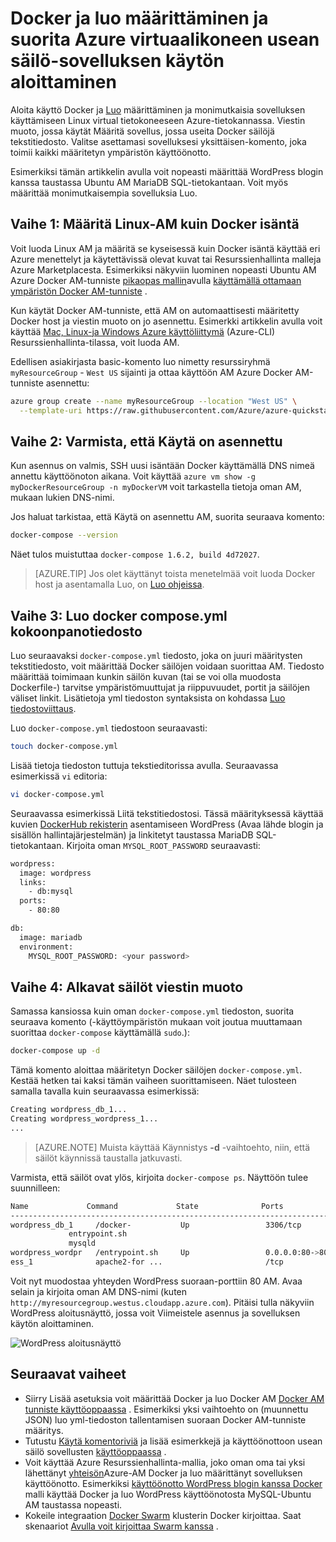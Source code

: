 <properties
   pageTitle="Docker ja luo virtual koneeseen | Microsoft Azure"
   description="Luo ja Docker käyttäminen Linux näennäiskoneiden Azure-tietokannassa lyhyt esittely"
   services="virtual-machines-linux"
   documentationCenter=""
   authors="iainfoulds"
   manager="timlt"
   editor=""
   tags="azure-resource-manager"/>

<tags
   ms.service="virtual-machines-linux"
   ms.devlang="NA"
   ms.topic="article"
   ms.tgt_pltfrm="vm-linux"
   ms.workload="infrastructure-services"
   ms.date="09/22/2016"
   ms.author="iainfou"/>

# <a name="get-started-with-docker-and-compose-to-define-and-run-a-multi-container-application-on-an-azure-virtual-machine"></a>Docker ja luo määrittäminen ja suorita Azure virtuaalikoneen usean säilö-sovelluksen käytön aloittaminen

Aloita käyttö Docker ja [Luo](http://github.com/docker/compose) määrittäminen ja monimutkaisia sovelluksen käyttämiseen Linux virtual tietokoneeseen Azure-tietokannassa. Viestin muoto, jossa käytät Määritä sovellus, jossa useita Docker säilöjä tekstitiedosto. Valitse asettamasi sovelluksesi yksittäisen-komento, joka toimii kaikki määritetyn ympäristön käyttöönotto. 

Esimerkiksi tämän artikkelin avulla voit nopeasti määrittää WordPress blogin kanssa taustassa Ubuntu AM MariaDB SQL-tietokantaan. Voit myös määrittää monimutkaisempia sovelluksia Luo.


## <a name="step-1-set-up-a-linux-vm-as-a-docker-host"></a>Vaihe 1: Määritä Linux-AM kuin Docker isäntä

Voit luoda Linux AM ja määritä se kyseisessä kuin Docker isäntä käyttää eri Azure menettelyt ja käytettävissä olevat kuvat tai Resurssienhallinta malleja Azure Marketplacesta. Esimerkiksi näkyviin luominen nopeasti Ubuntu AM Azure Docker AM-tunniste [pikaopas mallin](https://github.com/Azure/azure-quickstart-templates/tree/master/docker-simple-on-ubuntu)avulla [käyttämällä ottamaan ympäristön Docker AM-tunniste](virtual-machines-linux-dockerextension.md) . 

Kun käytät Docker AM-tunniste, että AM on automaattisesti määritetty Docker host ja viestin muoto on jo asennettu. Esimerkki artikkelin avulla voit käyttää [Mac, Linux-ja Windows Azure käyttöliittymä](../xplat-cli-install.md) (Azure-CLI) Resurssienhallinta-tilassa, voit luoda AM.

Edellisen asiakirjasta basic-komento luo nimetty resurssiryhmä `myResourceGroup` - `West US` sijainti ja ottaa käyttöön AM Azure Docker AM-tunniste asennettu:

```bash
azure group create --name myResourceGroup --location "West US" \
  --template-uri https://raw.githubusercontent.com/Azure/azure-quickstart-templates/master/docker-simple-on-ubuntu/azuredeploy.json
```

## <a name="step-2-verify-that-compose-is-installed"></a>Vaihe 2: Varmista, että Käytä on asennettu

Kun asennus on valmis, SSH uusi isäntään Docker käyttämällä DNS nimeä annettu käyttöönoton aikana. Voit käyttää `azure vm show -g myDockerResourceGroup -n myDockerVM` voit tarkastella tietoja oman AM, mukaan lukien DNS-nimi.

Jos haluat tarkistaa, että Käytä on asennettu AM, suorita seuraava komento:

```bash
docker-compose --version
```

Näet tulos muistuttaa `docker-compose 1.6.2, build 4d72027`.

>[AZURE.TIP] Jos olet käyttänyt toista menetelmää voit luoda Docker host ja asentamalla Luo, on [Luo ohjeissa](https://github.com/docker/compose/blob/882dc673ce84b0b29cd59b6815cb93f74a6c4134/docs/install.md).


## <a name="step-3-create-a-docker-composeyml-configuration-file"></a>Vaihe 3: Luo docker compose.yml kokoonpanotiedosto

Luo seuraavaksi `docker-compose.yml` tiedosto, joka on juuri määritysten tekstitiedosto, voit määrittää Docker säilöjen voidaan suorittaa AM. Tiedosto määrittää toimimaan kunkin säilön kuvan (tai se voi olla muodosta Dockerfile-) tarvitse ympäristömuuttujat ja riippuvuudet, portit ja säilöjen väliset linkit. Lisätietoja yml tiedoston syntaksista on kohdassa [Luo tiedostoviittaus](http://docs.docker.com/compose/yml/).

Luo `docker-compose.yml` tiedostoon seuraavasti:

```bash
touch docker-compose.yml
```

Lisää tietoja tiedoston tuttuja tekstieditorissa avulla. Seuraavassa esimerkissä `vi` editoria:

```bash
vi docker-compose.yml
```

Seuraavassa esimerkissä Liitä tekstitiedostosi. Tässä määrityksessä käyttää kuvien [DockerHub rekisterin](https://registry.hub.docker.com/_/wordpress/) asentamiseen WordPress (Avaa lähde blogin ja sisällön hallintajärjestelmän) ja linkitetyt taustassa MariaDB SQL-tietokantaan. Kirjoita oman `MYSQL_ROOT_PASSWORD` seuraavasti:

```bash
wordpress:
  image: wordpress
  links:
    - db:mysql
  ports:
    - 80:80

db:
  image: mariadb
  environment:
    MYSQL_ROOT_PASSWORD: <your password>
```

## <a name="step-4-start-the-containers-with-compose"></a>Vaihe 4: Alkavat säilöt viestin muoto

Samassa kansiossa kuin oman `docker-compose.yml` tiedoston, suorita seuraava komento (-käyttöympäristön mukaan voit joutua muuttamaan suorittaa `docker-compose` käyttämällä `sudo`.):

```bash
docker-compose up -d

```

Tämä komento aloittaa määritetyn Docker säilöjen `docker-compose.yml`. Kestää hetken tai kaksi tämän vaiheen suorittamiseen. Näet tulosteen samalla tavalla kuin seuraavassa esimerkissä:

```bash
Creating wordpress_db_1...
Creating wordpress_wordpress_1...
...
```

>[AZURE.NOTE] Muista käyttää Käynnistys **-d** -vaihtoehto, niin, että säilöt käynnissä taustalla jatkuvasti.

Varmista, että säilöt ovat ylös, kirjoita `docker-compose ps`. Näyttöön tulee suunnilleen:

```bash
Name             Command             State              Ports
-------------------------------------------------------------------------
wordpress_db_1     /docker-           Up                 3306/tcp
             entrypoint.sh
             mysqld
wordpress_wordpr   /entrypoint.sh     Up                 0.0.0.0:80->80
ess_1              apache2-for ...                       /tcp
```

Voit nyt muodostaa yhteyden WordPress suoraan-porttiin 80 AM. Avaa selain ja kirjoita oman AM DNS-nimi (kuten `http://myresourcegroup.westus.cloudapp.azure.com`). Pitäisi tulla näkyviin WordPress aloitusnäyttö, jossa voit Viimeistele asennus ja sovelluksen käytön aloittaminen.

![WordPress aloitusnäyttö][wordpress_start]


## <a name="next-steps"></a>Seuraavat vaiheet

* Siirry Lisää asetuksia voit määrittää Docker ja luo Docker AM [Docker AM tunniste käyttöoppaassa](https://github.com/Azure/azure-docker-extension/blob/master/README.md) . Esimerkiksi yksi vaihtoehto on (muunnettu JSON) luo yml-tiedoston tallentamisen suoraan Docker AM-tunniste määritys.
* Tutustu [Käytä komentoriviä](http://docs.docker.com/compose/reference/) ja lisää esimerkkejä ja käyttöönottoon usean säilö sovellusten [käyttöoppaassa](http://docs.docker.com/compose/) .
* Voit käyttää Azure Resurssienhallinta-mallia, joko oman oma tai yksi lähettänyt [yhteisön](https://azure.microsoft.com/documentation/templates/)Azure-AM Docker ja luo määrittänyt sovelluksen käyttöönotto. Esimerkiksi [käyttöönotto WordPress blogin kanssa Docker](https://github.com/Azure/azure-quickstart-templates/tree/master/docker-wordpress-mysql) malli käyttää Docker ja luo WordPress käyttöönotosta MySQL-Ubuntu AM taustassa nopeasti.
* Kokeile integraation [Docker Swarm](virtual-machines-linux-docker-swarm.md) klusterin Docker kirjoittaa. Saat skenaariot [Avulla voit kirjoittaa Swarm kanssa](https://docs.docker.com/compose/swarm/) .

<!--Image references-->

[wordpress_start]: ./media/virtual-machines-linux-docker-compose-quickstart/WordPress.png
